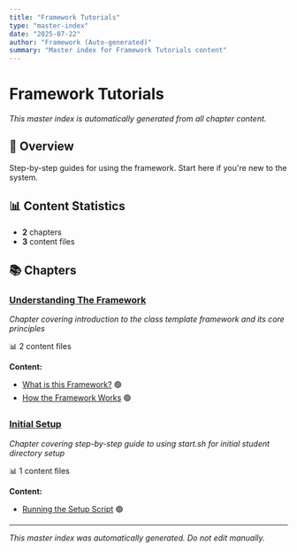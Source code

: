 ```yaml
---
title: "Framework Tutorials"
type: "master-index"
date: "2025-07-22"
author: "Framework (Auto-generated)"
summary: "Master index for Framework Tutorials content"
---
```


# Framework Tutorials

*This master index is automatically generated from all chapter content.*

## 📖 Overview

Step-by-step guides for using the framework. Start here if you're new to the system.

## 📊 Content Statistics

- **2** chapters
- **3** content files

## 📚 Chapters

### [Understanding The Framework](01_understanding_the_framework/00_index.md)
*Chapter covering introduction to the class template framework and its core principles*

📊 2 content files

**Content:**
- [What is this Framework?](01_understanding_the_framework/01_what_is_this_framework.md) 🟢
- [How the Framework Works](01_understanding_the_framework/02_how_it_works_overview.md) 🟢

### [Initial Setup](02_initial_setup/00_index.md)
*Chapter covering step-by-step guide to using start.sh for initial student directory setup*

📊 1 content files

**Content:**
- [Running the Setup Script](02_initial_setup/05_running_the_setup_script.md) 🟢

---

*This master index was automatically generated. Do not edit manually.*